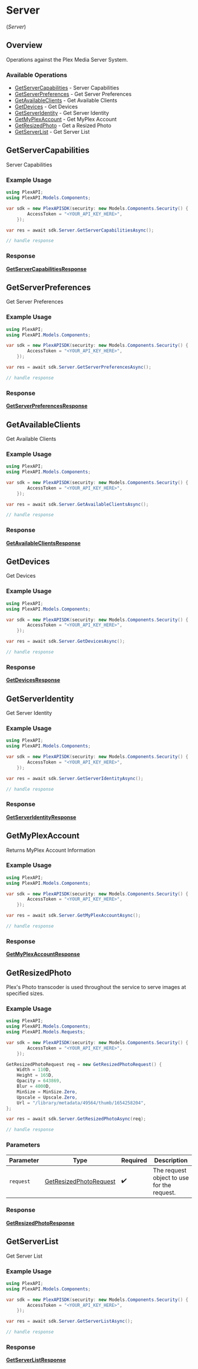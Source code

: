 # Server
(*Server*)

## Overview

Operations against the Plex Media Server System.


### Available Operations

* [GetServerCapabilities](#getservercapabilities) - Server Capabilities
* [GetServerPreferences](#getserverpreferences) - Get Server Preferences
* [GetAvailableClients](#getavailableclients) - Get Available Clients
* [GetDevices](#getdevices) - Get Devices
* [GetServerIdentity](#getserveridentity) - Get Server Identity
* [GetMyPlexAccount](#getmyplexaccount) - Get MyPlex Account
* [GetResizedPhoto](#getresizedphoto) - Get a Resized Photo
* [GetServerList](#getserverlist) - Get Server List

## GetServerCapabilities

Server Capabilities

### Example Usage

```csharp
using PlexAPI;
using PlexAPI.Models.Components;

var sdk = new PlexAPISDK(security: new Models.Components.Security() {
        AccessToken = "<YOUR_API_KEY_HERE>",
    });

var res = await sdk.Server.GetServerCapabilitiesAsync();

// handle response
```


### Response

**[GetServerCapabilitiesResponse](../../Models/Requests/GetServerCapabilitiesResponse.md)**


## GetServerPreferences

Get Server Preferences

### Example Usage

```csharp
using PlexAPI;
using PlexAPI.Models.Components;

var sdk = new PlexAPISDK(security: new Models.Components.Security() {
        AccessToken = "<YOUR_API_KEY_HERE>",
    });

var res = await sdk.Server.GetServerPreferencesAsync();

// handle response
```


### Response

**[GetServerPreferencesResponse](../../Models/Requests/GetServerPreferencesResponse.md)**


## GetAvailableClients

Get Available Clients

### Example Usage

```csharp
using PlexAPI;
using PlexAPI.Models.Components;

var sdk = new PlexAPISDK(security: new Models.Components.Security() {
        AccessToken = "<YOUR_API_KEY_HERE>",
    });

var res = await sdk.Server.GetAvailableClientsAsync();

// handle response
```


### Response

**[GetAvailableClientsResponse](../../Models/Requests/GetAvailableClientsResponse.md)**


## GetDevices

Get Devices

### Example Usage

```csharp
using PlexAPI;
using PlexAPI.Models.Components;

var sdk = new PlexAPISDK(security: new Models.Components.Security() {
        AccessToken = "<YOUR_API_KEY_HERE>",
    });

var res = await sdk.Server.GetDevicesAsync();

// handle response
```


### Response

**[GetDevicesResponse](../../Models/Requests/GetDevicesResponse.md)**


## GetServerIdentity

Get Server Identity

### Example Usage

```csharp
using PlexAPI;
using PlexAPI.Models.Components;

var sdk = new PlexAPISDK(security: new Models.Components.Security() {
        AccessToken = "<YOUR_API_KEY_HERE>",
    });

var res = await sdk.Server.GetServerIdentityAsync();

// handle response
```


### Response

**[GetServerIdentityResponse](../../Models/Requests/GetServerIdentityResponse.md)**


## GetMyPlexAccount

Returns MyPlex Account Information

### Example Usage

```csharp
using PlexAPI;
using PlexAPI.Models.Components;

var sdk = new PlexAPISDK(security: new Models.Components.Security() {
        AccessToken = "<YOUR_API_KEY_HERE>",
    });

var res = await sdk.Server.GetMyPlexAccountAsync();

// handle response
```


### Response

**[GetMyPlexAccountResponse](../../Models/Requests/GetMyPlexAccountResponse.md)**


## GetResizedPhoto

Plex's Photo transcoder is used throughout the service to serve images at specified sizes.


### Example Usage

```csharp
using PlexAPI;
using PlexAPI.Models.Components;
using PlexAPI.Models.Requests;

var sdk = new PlexAPISDK(security: new Models.Components.Security() {
        AccessToken = "<YOUR_API_KEY_HERE>",
    });

GetResizedPhotoRequest req = new GetResizedPhotoRequest() {
    Width = 110D,
    Height = 165D,
    Opacity = 643869,
    Blur = 4000D,
    MinSize = MinSize.Zero,
    Upscale = Upscale.Zero,
    Url = "/library/metadata/49564/thumb/1654258204",
};

var res = await sdk.Server.GetResizedPhotoAsync(req);

// handle response
```

### Parameters

| Parameter                                                                 | Type                                                                      | Required                                                                  | Description                                                               |
| ------------------------------------------------------------------------- | ------------------------------------------------------------------------- | ------------------------------------------------------------------------- | ------------------------------------------------------------------------- |
| `request`                                                                 | [GetResizedPhotoRequest](../../Models/Requests/GetResizedPhotoRequest.md) | :heavy_check_mark:                                                        | The request object to use for the request.                                |


### Response

**[GetResizedPhotoResponse](../../Models/Requests/GetResizedPhotoResponse.md)**


## GetServerList

Get Server List

### Example Usage

```csharp
using PlexAPI;
using PlexAPI.Models.Components;

var sdk = new PlexAPISDK(security: new Models.Components.Security() {
        AccessToken = "<YOUR_API_KEY_HERE>",
    });

var res = await sdk.Server.GetServerListAsync();

// handle response
```


### Response

**[GetServerListResponse](../../Models/Requests/GetServerListResponse.md)**

